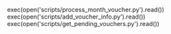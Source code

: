 exec(open('scripts/process_month_voucher.py').read())
exec(open('scripts/add_voucher_info.py').read())
exec(open('scripts/get_pending_vouchers.py').read())

